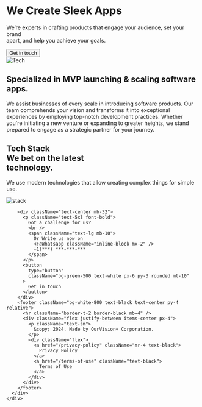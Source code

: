 <div className="flex justify-center mt-48 overflow-hidden w-full">
      <div className="bg-white text-center mx-4 p-8 w-full">
        <h1 className="text-7xl font-bold mb-6">We Create Sleek Apps</h1>
        <p className="text-3xl mb-6">
          We’re experts in crafting products that engage your audience, set your
          brand
          <br />
          apart, and help you achieve your goals.
        </p>
        <button
          type="button"
          className="bg-green-500 text-white px-6 py-3 rounded"
        >
          Get in touch
        </button>
        <div className="flex items-center second-part mt-32">
          <img
            className="w-1/2 h-auto rounded-lg"
            src="assets/images/Tech.jpg"
            alt="Tech"
          />
          <div className="title ml-4 w-1/2 text-left p-8">
            <h2 className="text-5xl font-bold text-center mb-10">
              Specialized in MVP launching & scaling software apps.
            </h2>
            <p className="text-2xl">
              We assist businesses of every scale in introducing software
              products. Our team comprehends your vision and transforms it into
              exceptional experiences by employing top-notch development
              practices. Whether you&apos;re initiating a new venture or
              expanding to greater heights, we stand prepared to engage as a
              strategic partner for your journey.
            </p>
          </div>
        </div>
        <div className="flex items-center second-part mt-52 mb-28">
          <div className="title ml-4 w-1/2 text-left p-8">
            <h2 className="text-5xl font-bold mb-(-4)">
              Tech Stack
              <br />
              We bet on the latest
              <br />
              technology.
            </h2>
            <p className="text-2xl mt-8">
              We use modern technologies that allow creating complex things for
              simple use.
            </p>
          </div>
          <img
            className="w-1/2 h-auto object-cover rounded-lg"
            src="assets/images/stack.jpg"
            alt="stack"
          />
        </div>

        <div className="text-center mb-32">
          <p className="text-5xl font-bold">
            Got a challenge for us?
            <br />
            <span className="text-lg mb-10">
              Or Write us now on
              <FaWhatsapp className="inline-block mx-2" />
              +1(***) ***-***-***
            </span>
          </p>
          <button
            type="button"
            className="bg-green-500 text-white px-6 py-3 rounded mt-10"
          >
            Get in touch
          </button>
        </div>
        <footer className="bg-white-800 text-black text-center py-4 relative">
          <hr className="border-t-2 border-black mb-4" />
          <div className="flex justify-between items-center px-4">
            <p className="text-sm">
              &copy; 2024. Made by OurVision+ Corporation.
            </p>
            <div className="flex">
              <a href="/privacy-policy" className="mr-4 text-black">
                Privacy Policy
              </a>
              <a href="/terms-of-use" className="text-black">
                Terms of Use
              </a>
            </div>
          </div>
        </footer>
      </div>
    </div>